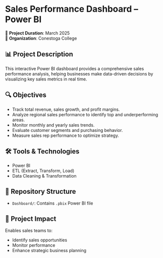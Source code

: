 # Sales Performance Dashboard – Power BI

📅 **Project Duration**: March 2025  
🏢 **Organization**: Conestoga College  

## 📊 Project Description
This interactive Power BI dashboard provides a comprehensive sales performance analysis, helping businesses make data-driven decisions by visualizing key sales metrics in real time.

## 🔍 Objectives
- Track total revenue, sales growth, and profit margins.
- Analyze regional sales performance to identify top and underperforming areas.
- Monitor monthly and yearly sales trends.
- Evaluate customer segments and purchasing behavior.
- Measure sales rep performance to optimize strategy.

## 🛠️ Tools & Technologies
- Power BI
- ETL (Extract, Transform, Load)
- Data Cleaning & Transformation

## 📁 Repository Structure
- `Dashboard/`: Contains `.pbix` Power BI file

## 📌 Project Impact
Enables sales teams to:
- Identify sales opportunities
- Monitor performance
- Enhance strategic business planning
